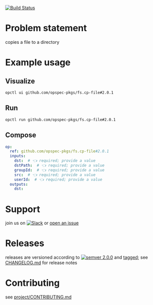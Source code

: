 [![Build Status](https://github.com/opspec-pkgs/fs.cp-file/workflows/build/badge.svg?branch=main)](https://github.com/opspec-pkgs/fs.cp-file/actions?query=workflow%3Abuild+branch%3Amain)

# Problem statement

copies a file to a directory

# Example usage

## Visualize

```shell
opctl ui github.com/opspec-pkgs/fs.cp-file#2.0.1
```

## Run

```
opctl run github.com/opspec-pkgs/fs.cp-file#2.0.1
```

## Compose

```yaml
op:
  ref: github.com/opspec-pkgs/fs.cp-file#2.0.1
  inputs:
    dst:  # 👈 required; provide a value
    dstPath:  # 👈 required; provide a value
    groupId:  # 👈 required; provide a value
    src:  # 👈 required; provide a value
    userId:  # 👈 required; provide a value
  outputs:
    dst:
```

# Support

join us on
[![Slack](https://img.shields.io/badge/slack-opctl-E01563.svg)](https://join.slack.com/t/opctl/shared_invite/zt-51zodvjn-Ul_UXfkhqYLWZPQTvNPp5w)
or
[open an issue](https://github.com/opspec-pkgs/fs.cp-file/issues)

# Releases

releases are versioned according to
[![semver 2.0.0](https://img.shields.io/badge/semver-2.0.0-brightgreen.svg)](http://semver.org/spec/v2.0.0.html)
and [tagged](https://git-scm.com/book/en/v2/Git-Basics-Tagging); see
[CHANGELOG.md](CHANGELOG.md) for release notes

# Contributing

see
[project/CONTRIBUTING.md](https://github.com/opspec-pkgs/project/blob/main/CONTRIBUTING.md)

